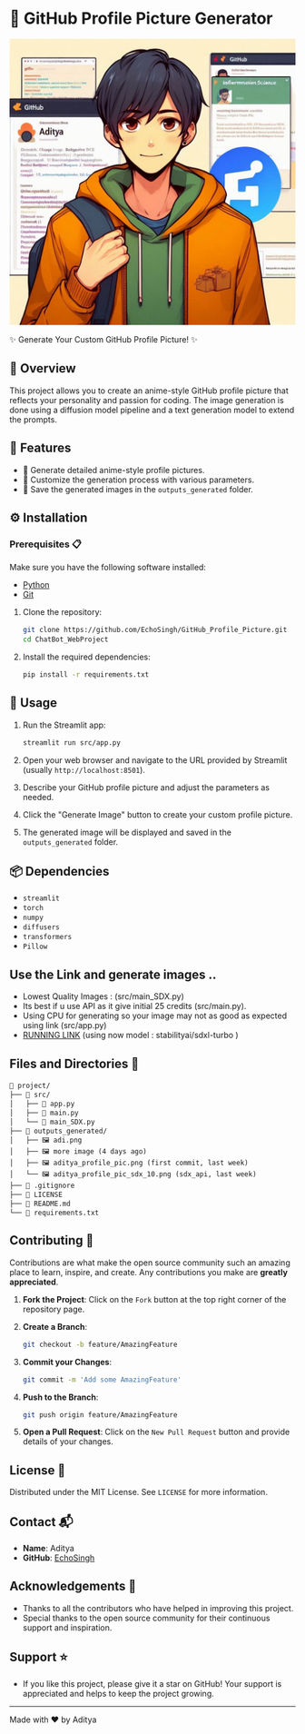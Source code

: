 # 📸 GitHub Profile Picture Generator

![Generated Image](outputs_generated/adi.png)

✨ Generate Your Custom GitHub Profile Picture! ✨

## 📝 Overview

This project allows you to create an anime-style GitHub profile picture that reflects your personality and passion for coding. The image generation is done using a diffusion model pipeline and a text generation model to extend the prompts.

## 🌟 Features

- 🎨 Generate detailed anime-style profile pictures.
- 🔧 Customize the generation process with various parameters.
- 💾 Save the generated images in the `outputs_generated` folder.

## ⚙️ Installation

### Prerequisites 📋

Make sure you have the following software installed:

- [Python](https://www.python.org/)
- [Git](https://git-scm.com/)

1. Clone the repository:

    ```bash
    git clone https://github.com/EchoSingh/GitHub_Profile_Picture.git 
    cd ChatBot_WebProject
    ```

2. Install the required dependencies:

    ```bash
    pip install -r requirements.txt
    ```

## 🚀 Usage

1. Run the Streamlit app:

    ```bash
    streamlit run src/app.py
    ```

2. Open your web browser and navigate to the URL provided by Streamlit (usually `http://localhost:8501`).

3. Describe your GitHub profile picture and adjust the parameters as needed.

4. Click the "Generate Image" button to create your custom profile picture.

5. The generated image will be displayed and saved in the `outputs_generated` folder.

## 📦 Dependencies

- `streamlit`
- `torch`
- `numpy`
- `diffusers`
- `transformers`
- `Pillow`


## Use the Link and generate images ..
- Lowest Quality Images : (src/main_SDX.py)
- Its best if u use API as it give initial 25 credits (src/main.py).
- Using CPU for generating so your image may not as good as expected using link (src/app.py)
- [RUNNING LINK](https://huggingface.co/spaces/adi2606/Profile_Pic_Generator) (using now model : stabilityai/sdxl-turbo )

## Files and Directories 📁
```
📁 project/
├── 📂 src/
│   ├── 📄 app.py
│   ├── 📄 main.py
│   └── 📄 main_SDX.py
├── 📂 outputs_generated/
│   ├── 🖼️ adi.png
│   ├── 🖼️ more image (4 days ago)
│   ├── 🖼️ aditya_profile_pic.png (first commit, last week)
│   └── 🖼️ aditya_profile_pic_sdx_10.png (sdx_api, last week)
├── 📄 .gitignore
├── 📄 LICENSE
├── 📄 README.md
└── 📄 requirements.txt
```

## Contributing 🤝

Contributions are what make the open source community such an amazing place to learn, inspire, and create. Any contributions you make are **greatly appreciated**.

1. **Fork the Project**:
   Click on the `Fork` button at the top right corner of the repository page.

2. **Create a Branch**:
   ```bash
   git checkout -b feature/AmazingFeature
   ```

3. **Commit your Changes**:
   ```bash
   git commit -m 'Add some AmazingFeature'
   ```

4. **Push to the Branch**:
   ```bash
   git push origin feature/AmazingFeature
   ```

5. **Open a Pull Request**:
   Click on the `New Pull Request` button and provide details of your changes.

## License 📄

Distributed under the MIT License. See `LICENSE` for more information.

## Contact 📬

- **Name**: Aditya
- **GitHub**: [EchoSingh](https://github.com/EchoSingh)

## Acknowledgements 🙌

- Thanks to all the contributors who have helped in improving this project.
- Special thanks to the open source community for their continuous support and inspiration.

## Support ⭐
- If you like this project, please give it a star on GitHub! Your support is appreciated and helps to keep the project growing.
---
Made with ❤️ by Aditya
